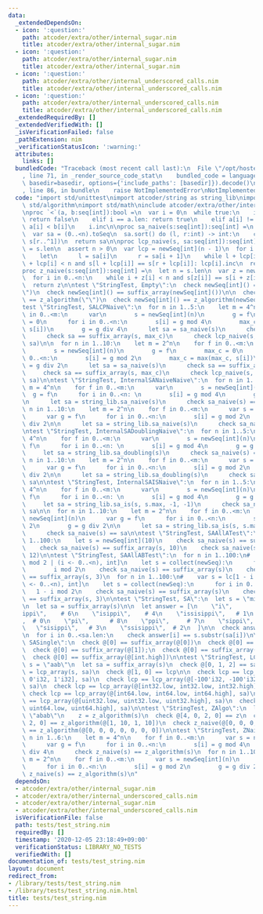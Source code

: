 ```yaml
---
data:
  _extendedDependsOn:
  - icon: ':question:'
    path: atcoder/extra/other/internal_sugar.nim
    title: atcoder/extra/other/internal_sugar.nim
  - icon: ':question:'
    path: atcoder/extra/other/internal_sugar.nim
    title: atcoder/extra/other/internal_sugar.nim
  - icon: ':question:'
    path: atcoder/extra/other/internal_underscored_calls.nim
    title: atcoder/extra/other/internal_underscored_calls.nim
  - icon: ':question:'
    path: atcoder/extra/other/internal_underscored_calls.nim
    title: atcoder/extra/other/internal_underscored_calls.nim
  _extendedRequiredBy: []
  _extendedVerifiedWith: []
  _isVerificationFailed: false
  _pathExtension: nim
  _verificationStatusIcon: ':warning:'
  attributes:
    links: []
  bundledCode: "Traceback (most recent call last):\n  File \"/opt/hostedtoolcache/Python/3.9.6/x64/lib/python3.9/site-packages/onlinejudge_verify/documentation/build.py\"\
    , line 71, in _render_source_code_stat\n    bundled_code = language.bundle(stat.path,\
    \ basedir=basedir, options={'include_paths': [basedir]}).decode()\n  File \"/opt/hostedtoolcache/Python/3.9.6/x64/lib/python3.9/site-packages/onlinejudge_verify/languages/nim.py\"\
    , line 86, in bundle\n    raise NotImplementedError\nNotImplementedError\n"
  code: "import std/unittest\nimport atcoder/string as string_lib\nimport std/sequtils,\
    \ std/algorithm\nimport std/math\ninclude atcoder/extra/other/internal_sugar\n\
    \nproc `<`(a, b:seq[int]):bool =\n  var i = 0\n  while true:\n    if i == b.len:\
    \ return false\n    elif i == a.len: return true\n    elif a[i] != b[i]: return\
    \ a[i] < b[i]\n    i.inc\n\nproc sa_naive(s:seq[int]):seq[int] =\n  let n = s.len\n\
    \  var sa = (0..<n).toSeq\n  sa.sort() do (l, r:int) -> int:\n    cmp[seq[int]](s[l..^1],\
    \ s[r..^1])\n  return sa\n\nproc lcp_naive(s, sa:seq[int]):seq[int] =\n  let n\
    \ = s.len\n  assert n > 0\n  var lcp = newSeq[int](n - 1)\n  for i in 0..<n-1:\n\
    \    let\n      l = sa[i]\n      r = sa[i + 1]\n    while l + lcp[i] < n and r\
    \ + lcp[i] < n and s[l + lcp[i]] == s[r + lcp[i]]: lcp[i].inc\n  return lcp\n\n\
    proc z_naive(s:seq[int]):seq[int] =\n  let n = s.len\n  var z = newSeq[int](n)\n\
    \  for i in 0..<n:\n    while i + z[i] < n and s[z[i]] == s[i + z[i]]: z[i].inc\n\
    \  return z\n\ntest \"StringTest, Empty\":\n  check newSeq[int]() == suffix_array(\"\
    \")\n  check newSeq[int]() == suffix_array(newSeq[int]())\n\n  check newSeq[int]()\
    \ == z_algorithm(\"\")\n  check newSeq[int]() == z_algorithm(newSeq[int]())\n\n\
    test \"StringTest, SALCPNaive\":\n  for n in 1..5:\n    let m = 4^n\n    for f\
    \ in 0..<m:\n      var\n        s = newSeq[int](n)\n        g = f\n        max_c\
    \ = 0\n      for i in 0..<n:\n        s[i] = g mod 4\n        max_c = max(max_c,\
    \ s[i])\n        g = g div 4\n      let sa = sa_naive(s)\n      check sa == suffix_array(s)\n\
    \      check sa == suffix_array(s, max_c)\n      check lcp_naive(s, sa) == lcp_array(s,\
    \ sa)\n\n  for n in 1..10:\n    let m = 2^n\n    for f in 0..<m:\n      var\n\
    \        s = newSeq[int](n)\n        g = f\n        max_c = 0\n      for i in\
    \ 0..<n:\n        s[i] = g mod 2\n        max_c = max(max_c, s[i])\n        g\
    \ = g div 2\n      let sa = sa_naive(s)\n      check sa == suffix_array(s)\n \
    \     check sa == suffix_array(s, max_c)\n      check lcp_naive(s, sa) == lcp_array(s,\
    \ sa)\n\ntest \"StringTest, InternalSANaiveNaive\":\n  for n in 1..5:\n    let\
    \ m = 4^n\n    for f in 0..<m:\n      var\n        s = newSeq[int](n)\n      \
    \  g = f\n      for i in 0..<n: \n        s[i] = g mod 4\n        g = g div 4\n\
    \n      let sa = string_lib.sa_naive(s)\n      check sa_naive(s) == sa\n\n  for\
    \ n in 1..10:\n    let m = 2^n\n    for f in 0..<m:\n      var s = newSeq[int](n)\n\
    \      var g = f\n      for i in 0..<n:\n        s[i] = g mod 2\n        g = g\
    \ div 2\n\n      let sa = string_lib.sa_naive(s)\n      check sa_naive(s) == sa\n\
    \ntest \"StringTest, InternalSADoublingNaive\":\n  for n in 1..5:\n    let m =\
    \ 4^n\n    for f in 0..<m:\n      var\n        s = newSeq[int](n)\n        g =\
    \ f\n      for i in 0..<n: \n        s[i] = g mod 4\n        g = g div 4\n\n \
    \     let sa = string_lib.sa_doubling(s)\n      check sa_naive(s) == sa\n\n  for\
    \ n in 1..10:\n    let m = 2^n\n    for f in 0..<m:\n      var s = newSeq[int](n)\n\
    \      var g = f\n      for i in 0..<n:\n        s[i] = g mod 2\n        g = g\
    \ div 2\n\n      let sa = string_lib.sa_doubling(s)\n      check sa_naive(s) ==\
    \ sa\n\ntest \"StringTest, InternalSAISNaive\":\n  for n in 1..5:\n    let m =\
    \ 4^n\n    for f in 0..<m:\n      var\n        s = newSeq[int](n)\n        g =\
    \ f\n      for i in 0..<n: \n        s[i] = g mod 4\n        g = g div 4\n\n \
    \     let sa = string_lib.sa_is(s, s.max, -1, -1)\n      check sa_naive(s) ==\
    \ sa\n\n  for n in 1..10:\n    let m = 2^n\n    for f in 0..<m:\n      var s =\
    \ newSeq[int](n)\n      var g = f\n      for i in 0..<n:\n        s[i] = g mod\
    \ 2\n        g = g div 2\n\n      let sa = string_lib.sa_is(s, s.max, -1, -1)\n\
    \      check sa_naive(s) == sa\n\ntest \"StringTest, SAAllATest\":\n  for n in\
    \ 1..100:\n    let s = newSeq[int](10)\n    check sa_naive(s) == suffix_array(s)\n\
    \    check sa_naive(s) == suffix_array(s, 10)\n    check sa_naive(s) == suffix_array(s,\
    \ 12)\n\ntest \"StringTest, SAAllABTest\":\n  for n in 1..100:\n#    var s = lc[i\
    \ mod 2 | (i <- 0..<n), int]\n    let s = collect(newSeq):\n      for i in 0..<n:\n\
    \        i mod 2\n    check sa_naive(s) == suffix_array(s)\n    check sa_naive(s)\
    \ == suffix_array(s, 3)\n  for n in 1..100:\n#    var s = lc[1 - i mod 2 | (i\
    \ <- 0..<n), int]\n    let s = collect(newSeq):\n      for i in 0..<n:\n     \
    \   1 - i mod 2\n    check sa_naive(s) == suffix_array(s)\n    check sa_naive(s)\
    \ == suffix_array(s, 3)\n\ntest \"StringTest, SA\":\n  let s = \"missisippi\"\n\
    \n  let sa = suffix_array(s)\n\n  let answer = [\n    \"i\",       # 9\n    \"\
    ippi\",    # 6\n    \"isippi\",    # 4\n    \"issisippi\",   # 1\n    \"missisippi\"\
    ,  # 0\n    \"pi\",      # 8\n    \"ppi\",     # 7\n    \"sippi\",     # 5\n \
    \   \"sisippi\",   # 3\n    \"ssisippi\",  # 2\n  ]\n\n  check answer.len == sa.len\n\
    \n  for i in 0..<sa.len:\n    check answer[i] == s.substr(sa[i])\n\ntest \"StringTest,\
    \ SASingle\":\n  check @[0] == suffix_array(@[0])\n  check @[0] == suffix_array(@[-1])\n\
    \  check @[0] == suffix_array(@[1]);\n  check @[0] == suffix_array(@[int.low])\n\
    \  check @[0] == suffix_array(@[int.high])\n\ntest \"StringTest, LCP\":\n  let\
    \ s = \"aab\"\n  let sa = suffix_array(s)\n  check @[0, 1, 2] == sa\n  let lcp\
    \ = lcp_array(s, sa)\n  check @[1, 0] == lcp\n\n  check lcp == lcp_array(@[0'i32,\
    \ 0'i32, 1'i32], sa)\n  check lcp == lcp_array(@[-100'i32, -100'i32, 100'i32],\
    \ sa)\n  check lcp == lcp_array(@[int32.low, int32.low, int32.high], sa)\n\n \
    \ check lcp == lcp_array(@[int64.low, int64.low, int64.high], sa)\n\n  check lcp\
    \ == lcp_array(@[uint32.low, uint32.low, uint32.high], sa)\n  check lcp == lcp_array(@[uint64.low,\
    \ uint64.low, uint64.high], sa)\n\ntest \"StringTest, ZAlgo\":\n  let\n    s =\
    \ \"abab\"\n    z = z_algorithm(s)\n  check @[4, 0, 2, 0] == z\n  check @[4, 0,\
    \ 2, 0] == z_algorithm(@[1, 10, 1, 10])\n  check z_naive(@[0, 0, 0, 0, 0, 0, 0])\
    \ == z_algorithm(@[0, 0, 0, 0, 0, 0, 0])\n\ntest \"StringTest, ZNaive\":\n  for\
    \ n in 1..6:\n    let m = 4^n\n    for f in 0..<m:\n      var s = newSeq[int](n)\n\
    \      var g = f\n      for i in 0..<n:\n        s[i] = g mod 4\n        g = g\
    \ div 4\n      check z_naive(s) == z_algorithm(s)\n  for n in 1..10:\n    let\
    \ m = 2^n\n    for f in 0..<m:\n      var s = newSeq[int](n)\n      var g = f\n\
    \      for i in 0..<n:\n        s[i] = g mod 2\n        g = g div 2\n      check\
    \ z_naive(s) == z_algorithm(s)\n"
  dependsOn:
  - atcoder/extra/other/internal_sugar.nim
  - atcoder/extra/other/internal_underscored_calls.nim
  - atcoder/extra/other/internal_sugar.nim
  - atcoder/extra/other/internal_underscored_calls.nim
  isVerificationFile: false
  path: tests/test_string.nim
  requiredBy: []
  timestamp: '2020-12-05 23:18:49+09:00'
  verificationStatus: LIBRARY_NO_TESTS
  verifiedWith: []
documentation_of: tests/test_string.nim
layout: document
redirect_from:
- /library/tests/test_string.nim
- /library/tests/test_string.nim.html
title: tests/test_string.nim
---
```

